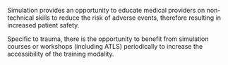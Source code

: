 Simulation provides an opportunity to educate medical providers on non-technical skills to reduce the risk of adverse events, therefore resulting in increased patient safety.

Specific to trauma, there is the opportunity to benefit from simulation courses or workshops (including ATLS) periodically to increase the accessibility of the training modality.